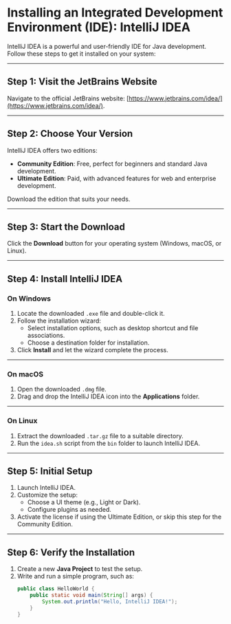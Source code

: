 # Installing an Integrated Development Environment (IDE): IntelliJ IDEA

IntelliJ IDEA is a powerful and user-friendly IDE for Java development. Follow these steps to get it installed on your system:

---

## Step 1: Visit the JetBrains Website
Navigate to the official JetBrains website: [https://www.jetbrains.com/idea/](https://www.jetbrains.com/idea/).

---

## Step 2: Choose Your Version
IntelliJ IDEA offers two editions:
- **Community Edition**: Free, perfect for beginners and standard Java development.
- **Ultimate Edition**: Paid, with advanced features for web and enterprise development.

Download the edition that suits your needs.

---

## Step 3: Start the Download
Click the **Download** button for your operating system (Windows, macOS, or Linux).

---

## Step 4: Install IntelliJ IDEA

### On Windows
1. Locate the downloaded `.exe` file and double-click it.
2. Follow the installation wizard:
    - Select installation options, such as desktop shortcut and file associations.
    - Choose a destination folder for installation.
3. Click **Install** and let the wizard complete the process.

---

### On macOS
1. Open the downloaded `.dmg` file.
2. Drag and drop the IntelliJ IDEA icon into the **Applications** folder.

---

### On Linux
1. Extract the downloaded `.tar.gz` file to a suitable directory.
2. Run the `idea.sh` script from the `bin` folder to launch IntelliJ IDEA.

---

## Step 5: Initial Setup
1. Launch IntelliJ IDEA.
2. Customize the setup:
    - Choose a UI theme (e.g., Light or Dark).
    - Configure plugins as needed.
3. Activate the license if using the Ultimate Edition, or skip this step for the Community Edition.

---

## Step 6: Verify the Installation
1. Create a new **Java Project** to test the setup.
2. Write and run a simple program, such as:
   ```java
   public class HelloWorld {
       public static void main(String[] args) {
           System.out.println("Hello, IntelliJ IDEA!");
       }
   }
